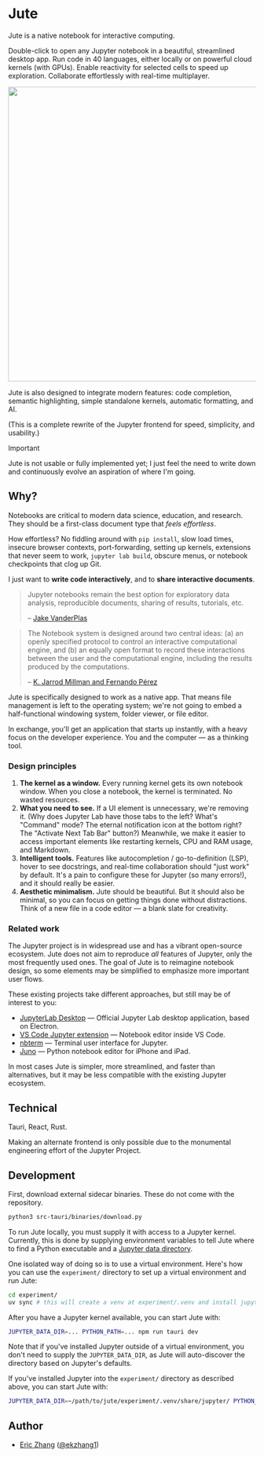 # Jute

Jute is a native notebook for interactive computing.

Double-click to open any Jupyter notebook in a beautiful, streamlined desktop
app. Run code in 40 languages, either locally or on powerful cloud kernels (with
GPUs). Enable reactivity for selected cells to speed up exploration. Collaborate
effortlessly with real-time multiplayer.

<p align="center">
  <img src="https://i.imgur.com/xYQeE3d.png" width="600">
</p>

Jute is also designed to integrate modern features: code completion, semantic
highlighting, simple standalone kernels, automatic formatting, and AI.

(This is a complete rewrite of the Jupyter frontend for speed, simplicity, and
usability.)

> [!IMPORTANT]
>
> Jute is not usable or fully implemented yet; I just feel the need to write
> down and continuously evolve an aspiration of where I'm going.

## Why?

Notebooks are critical to modern data science, education, and research. They
should be a first-class document type that _feels effortless_.

How effortless? No fiddling around with `pip install`, slow load times, insecure
browser contexts, port-forwarding, setting up kernels, extensions that never
seem to work, `jupyter lab build`, obscure menus, or notebook checkpoints that
clog up Git.

I just want to **write code interactively**, and to **share interactive
documents**.

> Jupyter notebooks remain the best option for exploratory data analysis,
> reproducible documents, sharing of results, tutorials, etc.
>
> – [Jake VanderPlas](https://twitter.com/jakevdp/status/1046757277133230080)

> The Notebook system is designed around two central ideas: (a) an openly
> specified protocol to control an interactive computational engine, and (b) an
> equally open format to record these interactions between the user and the
> computational engine, including the results produced by the computations.
>
> – [K. Jarrod Millman and Fernando Pérez](https://osf.io/h9gsd)

Jute is specifically designed to work as a native app. That means file
management is left to the operating system; we're not going to embed a
half-functional windowing system, folder viewer, or file editor.

In exchange, you'll get an application that starts up instantly, with a heavy
focus on the developer experience. You and the computer — as a thinking tool.

### Design principles

1. **The kernel as a window.** Every running kernel gets its own notebook
   window. When you close a notebook, the kernel is terminated. No wasted
   resources.
2. **What you need to see.** If a UI element is unnecessary, we're removing it.
   (Why does Jupyter Lab have those tabs to the left? What's "Command" mode? The
   eternal notification icon at the bottom right? The "Activate Next Tab Bar"
   button?) Meanwhile, we make it easier to access important elements like
   restarting kernels, CPU and RAM usage, and Markdown.
3. **Intelligent tools.** Features like autocompletion / go-to-definition (LSP),
   hover to see docstrings, and real-time collaboration should "just work" by
   default. It's a pain to configure these for Jupyter (so many errors!), and it
   should really be easier.
4. **Aesthetic minimalism.** Jute should be beautiful. But it should also be
   minimal, so you can focus on getting things done without distractions. Think
   of a new file in a code editor — a blank slate for creativity.

### Related work

The Jupyter project is in widespread use and has a vibrant open-source
ecosystem. Jute does not aim to reproduce _all_ features of Jupyter, only the
most frequently used ones. The goal of Jute is to reimagine notebook design, so
some elements may be simplified to emphasize more important user flows.

These existing projects take different approaches, but still may be of interest
to you:

- [JupyterLab Desktop](https://github.com/jupyterlab/jupyterlab-desktop) —
  Official Jupyter Lab desktop application, based on Electron.
- [VS Code Jupyter extension](https://github.com/Microsoft/vscode-jupyter) —
  Notebook editor inside VS Code.
- [nbterm](https://github.com/davidbrochart/nbterm) — Terminal user interface
  for Jupyter.
- [Juno](https://apps.apple.com/us/app/juno-jupyter-python-ide/id1462586500?platform=ipad)
  — Python notebook editor for iPhone and iPad.

In most cases Jute is simpler, more streamlined, and faster than alternatives,
but it may be less compatible with the existing Jupyter ecosystem.

## Technical

Tauri, React, Rust.

Making an alternate frontend is only possible due to the monumental engineering
effort of the Jupyter Project.

## Development

First, download external sidecar binaries. These do not come with the
repository.

```sh
python3 src-tauri/binaries/download.py
```

To run Jute locally, you must supply it with access to a Jupyter kernel.
Currently, this is done by supplying environment variables to tell Jute where to
find a Python executable and a
[Jupyter data directory](https://docs.jupyter.org/en/stable/use/jupyter-directories.html#data-files).

One isolated way of doing so is to use a virtual environment. Here's how you can
use the `experiment/` directory to set up a virtual environment and run Jute:

```sh
cd experiment/
uv sync # this will create a venv at experiment/.venv and install jupyter into it
```

After you have a Jupyter kernel available, you can start Jute with:

```sh
JUPYTER_DATA_DIR=... PYTHON_PATH=... npm run tauri dev
```

Note that if you've installed Jupyter outside of a virtual environment, you
don't need to supply the `JUPYTER_DATA_DIR`, as Jute will auto-discover the
directory based on Jupyter's defaults.

If you've installed Jupyter into the `experiment/` directory as described above,
you can start Jute with:

```sh
JUPYTER_DATA_DIR=~/path/to/jute/experiment/.venv/share/jupyter/ PYTHON_PATH=~/path/to/jute/experiment/.venv/bin/python npx tauri dev
```

## Author

- [Eric Zhang](https://www.ekzhang.com/)
  ([@ekzhang1](https://twitter.com/ekzhang1))
